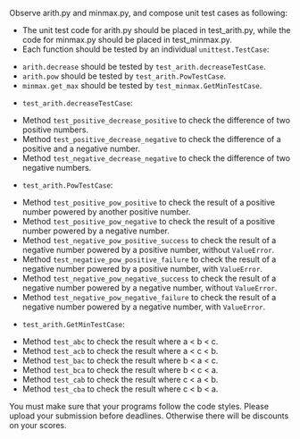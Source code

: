 Observe arith.py and minmax.py, and compose unit test cases as following:

*   The unit test code for arith.py should be placed in test_arith.py, while the code for minmax.py should be placed in test_minmax.py.
*   Each function should be tested by an individual <code>unittest.TestCase</code>:
-   <code>arith.decrease</code> should be tested by <code>test_arith.decreaseTestCase</code>.
-   <code>arith.pow</code> should be tested by <code>test_arith.PowTestCase</code>.
-   <code>minmax.get_max</code> should be tested by <code>test_minmax.GetMinTestCase</code>.
*   <code>test_arith.decreaseTestCase</code>:
-   Method <code>test_positive_decrease_positive</code> to check the difference of two positive numbers.
-   Method <code>test_positive_decrease_negative</code> to check the difference of a positive and a negative number.
-   Method <code>test_negative_decrease_negative</code> to check the difference of two negative numbers.
*   <code>test_arith.PowTestCase</code>:
-   Method <code>test_positive_pow_positive</code> to check the result of a positive number powered by another positive number.
-   Method <code>test_positive_pow_negative</code> to check the result of a positive number powered by a negative number.
-   Method <code>test_negative_pow_positive_success</code> to check the result of a negative number powered by a positive number, without <code>ValueError</code>.
-   Method <code>test_negative_pow_positive_failure</code> to check the result of a negative number powered by a positive number, with <code>ValueError</code>.
-   Method <code>test_negative_pow_negative_success</code> to check the result of a negative number powered by a negative number, without <code>ValueError</code>.
-   Method <code>test_negative_pow_negative_failure</code> to check the result of a negative number powered by a negative number, with <code>ValueError</code>.
*   <code>test_arith.GetMinTestCase</code>:
-   Method <code>test_abc</code> to check the result where a < b < c.
-   Method <code>test_acb</code> to check the result where a < c < b.
-   Method <code>test_bac</code> to check the result where b < a < c.
-   Method <code>test_bca</code> to check the result where b < c < a.
-   Method <code>test_cab</code> to check the result where c < a < b.
-   Method <code>test_cba</code> to check the result where c < b < a.

You must make sure that your programs follow the code styles. Please upload your submission before deadlines. Otherwise there will be discounts on your scores.
